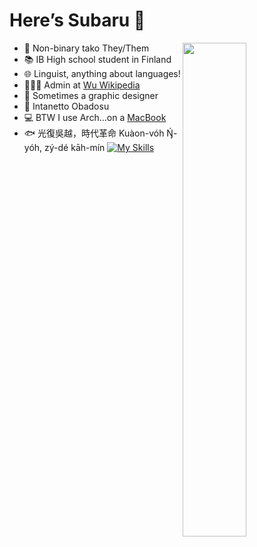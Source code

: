 # Here’s Subaru 🐙
<a href="https://github.com/Subaruphoe?tab=repositories" >
  <img align=right width="45%" src="https://github-readme-stats.vercel.app/api?username=subaruphoe&show_icons=true&theme=default" />
</a>

- 🌠 Non-binary tako They/Them
- 📚 IB High school student in Finland
- 🌐 Linguist, anything about languages!
- 🧑🏼‍💼 Admin at [Wu Wikipedia](https://wuu.wikipedia.org)
- 🎨 Sometimes a graphic designer
- 💊 Intanetto Obadosu
- 💻 BTW I use Arch...on a [MacBook](https://github.com/AsahiLinux)
- 🐟 光復吳越，時代革命 Kuàon-vóh Ŋ́-yóh, zý-dé kāh-mín
[![My Skills](https://skillicons.dev/icons?i=linux,html,python,css,cpp,git,md,ps,ai,twitter)](https://skillicons.dev)
